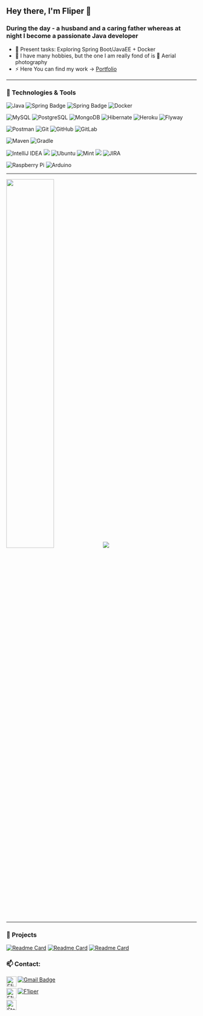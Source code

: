 ##  Hey there, I'm Fliper 👋

### During the day - a husband and a caring father whereas at night I become a passionate Java developer

- 📖 Present tasks: Exploring Spring Boot/JavaEE + Docker
- 🚀 I have many hobbies, but the one I am really fond of is 📸 Aerial photography
- ⚡️ Here You can find my work -> [Portfolio][portfolio]

---

### 🔧 Technologies & Tools
![Java](https://img.shields.io/badge/-java-3f4441?style=for-the-badge&logo=java&color=orange) 
![Spring Badge](https://img.shields.io/badge/Spring-6DB33F?style=for-the-badge&logo=spring&logoColor=white) 
![Spring Badge](https://img.shields.io/badge/Spring_Security-6DB33F?style=for-the-badge&logo=Spring-Security&logoColor=white)
![Docker](https://img.shields.io/badge/-Docker-3f4441?style=for-the-badge&logo=docker)


![MySQL](https://img.shields.io/badge/MySQL-00000F?style=for-the-badge&logo=mysql&logoColor=white)
![PostgreSQL](https://img.shields.io/badge/PostgreSQL-316192?style=for-the-badge&logo=postgresql&logoColor=white)
![MongoDB](https://img.shields.io/badge/MongoDB-4EA94B?style=for-the-badge&logo=mongodb&logoColor=white)
![Hibernate](https://img.shields.io/badge/-Hibernate-3f4441?style=for-the-badge&logo=Hibernate&color=blue) 
![Heroku](https://img.shields.io/badge/Heroku-430098?style=for-the-badge&logo=heroku&logoColor=white)
![Flyway](https://img.shields.io/badge/-flyway-3f4441?style=for-the-badge&logo=flyway&logoColor=red)

![Postman](https://img.shields.io/badge/-Postman-3f4441?style=for-the-badge&logo=Postman)
![Git](https://img.shields.io/badge/-Git-3f4441?style=for-the-badge&logo=git)
![GitHub](https://img.shields.io/badge/-GitHub-3f4441?style=for-the-badge&logo=github)
![GitLab](https://img.shields.io/badge/-gitlab-3f4441?style=for-the-badge&logo=gitlab)


![Maven](https://img.shields.io/badge/Maven-red?style=for-the-badge&logo=maven&logoColor=red)
![Gradle](https://img.shields.io/badge/Gradle-316192?style=for-the-badge&logo=gradle&logoColor=lightblue)


![IntelliJ IDEA](https://img.shields.io/badge/IntelliJ_IDEA-000000.svg?style=for-the-badge&logo=intellij-idea&logoColor=white)
![](https://img.shields.io/badge/Linux-informational?style=for-the-badge&logo=linux&logoColor=white&color=black)
![Ubuntu](https://img.shields.io/badge/Ubuntu-E95420?style=for-the-badge&logo=ubuntu&logoColor=white)
![Mint](https://img.shields.io/badge/Linux_Mint-87CF3E?style=for-the-badge&logo=linux-mint&logoColor=white)
![](https://img.shields.io/badge/Windows-informational?style=for-the-badge&logo=windows&logoColor=white)
![JIRA](https://img.shields.io/badge/Jira-0052CC?style=for-the-badge&logo=Jira&logoColor=white)

![Raspberry Pi](https://img.shields.io/badge/Raspberry%20Pi-A22846?style=for-the-badge&logo=Raspberry%20Pi&logoColor=white) 
![Arduino](https://img.shields.io/badge/Arduino-00979D?style=for-the-badge&logo=Arduino&logoColor=white)


---
<!-- [![F1iper's GitHub stats](https://github-readme-stats.vercel.app/api?username=F1iper)](https://github.com/F1iper/) -->
  <img height="50%" width="auto" src ="https://github-readme-stats.vercel.app/api/top-langs/?username=F1iper&layout=compact&hide_border=true&theme=darcula&bg_color=00000000&langs_count=6&icons_show=true&hide=jupyter%20notebook,tex,css,php">
   <img src ="https://github-readme-streak-stats.herokuapp.com?user=F1iper&theme=darcula&hide_border=true&background=FFFFFF00">


---

### 🔭 Projects
[![Readme Card](https://github-readme-stats.vercel.app/api/pin/?username=F1iper&repo=The-HR-Division)](https://github.com/F1iper/The-HR-Division)
[![Readme Card](https://github-readme-stats.vercel.app/api/pin/?username=F1iper&repo=share-food)](https://github.com/zaprogramuj-zycie/share-food)
[![Readme Card](https://github-readme-stats.vercel.app/api/pin/?username=F1iper&repo=kamann)](https://github.com/F1iper/kamann)

  
### 📫 Contact:
[<img align="left" alt="F1iper | LinkedIn" height="27px" src="https://img.shields.io/badge/LinkedIn-0077B5?style=for-the-badge&logo=linkedin&logoColor=white" />][linkedin]

[![Gmail Badge](https://img.shields.io/badge/-coderaligator@gmail.com-c14438?style=for-the-badge&logo=Gmail&logoColor=white&link=mailto:coderaligator@gmail.com)](mailto:coderaligator@gmail.com)



[<img align="left" alt="F1iper | Github" height="27px" src="https://img.shields.io/badge/GitHub-100000?style=for-the-badge&logo=github&logoColor=white" />][github]
[![F1iper](https://img.shields.io/badge/Discord-7289DA?style=for-the-badge&logo=discord&logoColor=white)][discordnumber] 

[<img src="https://img.shields.io/badge/Stack%20Overflow-282C34?style=for-the-badge&logo=stackoverflow&logoColor=FE7A16" alt="Stack Overflow logo" title="Stack Overflow" height="27px" />](https://stackoverflow.com/users/11972767/fliper)


<br></br>


[git]: https://git-scm.com/
[gmail]: coderaligator@gmail.com
[website]: https://www.google.com
[github]: https://github.com/F1iper/F1iper
[linkedin]: https://www.linkedin.com/in/filip-timofiejew/
[discordnumber]: https://discordapp.com/users/702632499989315604
[portfolio]: https://f1iper.github.io/

